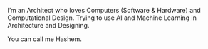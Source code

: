 I’m an Architect who loves Computers (Software & Hardware) and Computational Design. 
Trying to use AI and Machine Learning in Architecture and Designing.

You can call me Hashem.
